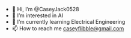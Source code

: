 - 👋 Hi, I’m @CaseyJack0528
- 👀 I’m interested in AI
- 🌱 I’m currently learning Electrical Engineering
- 📫 How to reach me caseyflibble@gmail.com

<!---
CaseyJack0528/CaseyJack0528 is a ✨ special ✨ repository because its `README.md` (this file) appears on your GitHub profile.
You can click the Preview link to take a look at your changes.
--->
